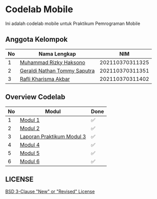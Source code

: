 # Codelab Mobile

Ini adalah codelab mobile untuk Praktikum Pemrograman Mobile

## Anggota Kelompok

| No  | Nama Lengkap                                                     | NIM             |
| --- | ---------------------------------------------------------------- | --------------- |
| 1   | [Muhammad Rizky Haksono](https://github.com/rizkyhaksono)        | 202110370311325 |
| 2   | [Geraldi Nathan Tommy Saputra](https://github.com/GeraldiNathan) | 202110370311351 |
| 3   | [Rafli Kharisma Akbar](https://github.com/raflikharisma)         | 202110370311402 |

## Overview Codelab

| No  | Modul                                                                                         | Done |
| --- | --------------------------------------------------------------------------------------------- | ---- |
| 1   | [Modul 1](https://github.com/rizkyhaksono/codelab_mobile/tree/main/modul-1)                   | ✅   |
| 2   | [Modul 2](https://github.com/rizkyhaksono/codelab_mobile/tree/main/modul-2)                   | ✅   |
| 3   | [Laporan Praktikum Modul 3](https://github.com/rizkyhaksono/codelab_mobile/tree/main/modul-3) | ✅   |
| 4   | [Modul 4](https://github.com/rizkyhaksono/codelab_mobile/tree/main/modul-4)                   | ✅   |
| 5   | [Modul 5](https://github.com/rizkyhaksono/codelab_mobile/tree/main/modul-5)                   | ✅   |
| 6   | [Modul 6](https://github.com/rizkyhaksono/codelab_mobile/tree/main/modul-5)                   | ✅   |

## LICENSE

[BSD 3-Clause "New" or "Revised" License ](https://github.com/rizkyhaksono/codelab_mobile/blob/main/LICENSE)
